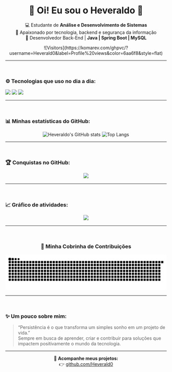 <h1 align="center">👋 Oi! Eu sou o Heveraldo 🚀</h1>

<p align="center">
 💻 Estudante de <strong>Análise e Desenvolvimento de Sistemas</strong> <br/>
 🚀 Apaixonado por tecnologia, backend e segurança da informação <br/>
 🌱 Desenvolvedor Back-End | <strong>Java | Spring Boot | MySQL</strong> <br/>
</p>

<p align="center">
  ![Visitors](https://komarev.com/ghpvc/?username=Heverald0&label=Profile%20views&color=6aa6f8&style=flat)
</p>

---

<img src="https://raw.githubusercontent.com/Heverald0/Heverald0/main/assets/line-gradient.svg" width="100%" height="4px"/>

### ⚙️ Tecnologias que uso no dia a dia:
<p align="left">
  <img src="https://img.shields.io/badge/Java-ED8B00?style=for-the-badge&logo=openjdk&logoColor=white"/>
  <img src="https://img.shields.io/badge/Spring%20Boot-6DB33F?style=for-the-badge&logo=springboot&logoColor=white"/>
  <img src="https://img.shields.io/badge/MySQL-005C84?style=for-the-badge&logo=mysql&logoColor=white"/>
</p>

---

<img src="https://raw.githubusercontent.com/Heverald0/Heverald0/main/assets/line-gradient.svg" width="100%" height="4px"/>

### 📊 Minhas estatísticas do GitHub:
<div align="center">

![Heveraldo's GitHub stats](https://github-readme-stats.vercel.app/api?username=Heverald0&show_icons=true&theme=tokyonight&hide_border=true&bg_color=0D1117)
![Top Langs](https://github-readme-stats.vercel.app/api/top-langs/?username=Heverald0&layout=compact&theme=tokyonight&hide_border=true&bg_color=0D1117)

</div>

---

<img src="https://raw.githubusercontent.com/Heverald0/Heverald0/main/assets/line-gradient.svg" width="100%" height="4px"/>

### 🏆 Conquistas no GitHub:
<p align="center">
  <img src="https://github-profile-trophy.vercel.app/?username=Heverald0&theme=onestar&no-frame=true&row=1&column=6" />
</p>

---

<img src="https://raw.githubusercontent.com/Heverald0/Heverald0/main/assets/line-gradient.svg" width="100%" height="4px"/>

### 📈 Gráfico de atividades:
<p align="center">
  <img src="https://github-readme-activity-graph.vercel.app/graph?username=Heverald0&theme=tokyo-night&hide_border=true" />
</p>

---

<img src="https://raw.githubusercontent.com/Heverald0/Heverald0/main/assets/line-gradient.svg" width="100%" height="4px"/>

<h3 align="center">🐍 Minha Cobrinha de Contribuições</h3>
<p align="center">
  <img src="https://raw.githubusercontent.com/Heverald0/Heverald0/output/github-contribution-grid-snake-dark.svg" alt="snake animation" />
</p>

---

<img src="https://raw.githubusercontent.com/Heverald0/Heverald0/main/assets/line-gradient.svg" width="100%" height="4px"/>

### ✨ Um pouco sobre mim:
> “Persistência é o que transforma um simples sonho em um projeto de vida.”  
> Sempre em busca de aprender, criar e contribuir para soluções que impactem positivamente o mundo da tecnologia.

---

<div align="center">
  
🔗 **Acompanhe meus projetos:**  
👉 [github.com/Heverald0](https://github.com/Heverald0)

</div>
